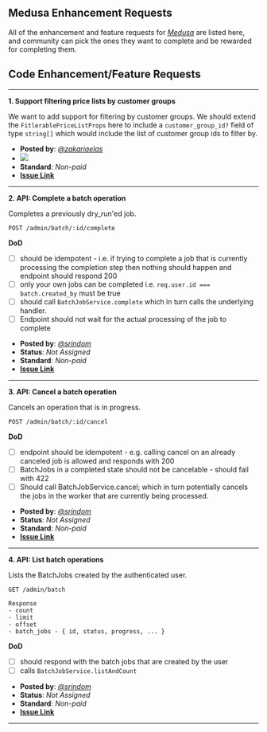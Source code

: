 ## Medusa Enhancement Requests

All of the enhancement and feature requests for *[Medusa](https://medusajs.com/)* are listed here, and community can pick the ones they want to complete and be rewarded for completing them.

## Code Enhancement/Feature Requests
---

**1. Support filtering price lists by customer groups**

We want to add support for filtering by customer groups. We should extend the `FitlerablePriceListProps` here to include a `customer_group_id?` field of type `string[]` which would include the list of customer group ids to filter by.

  - **Posted by**: *[@zakariaelas](https://github.com/zakariaelas)*
  - <img src="https://img.shields.io/endpoint?url=https%3A%2F%2Fswaneflask-app.herokuapp.com%2F">
  - **Standard**: *Non-paid*
  - **[Issue Link](https://github.com/medusajs/medusa/issues/1286)**

---

**2. API: Complete a batch operation**

Completes a previously dry_run'ed job.

```
POST /admin/batch/:id/complete
```
**DoD**
  - [ ] should be idempotent - i.e. if trying to complete a job that is currently processing the completion step then nothing should happen and endpoint should respond 200
  - [ ] only your own jobs can be completed i.e. `req.user.id === batch.created_by` must be true
  - [ ] should call `BatchJobService.complete` which in turn calls the underlying handler.
  - [ ] Endpoint should not wait for the actual processing of the job to complete

 - **Posted by**: *[@srindom](https://github.com/srindom)*
 - **Status**: *Not Assigned*
 - **Standard**: *Non-paid*
 - **[Issue Link](https://github.com/medusajs/medusa/issues/1277)**

---

**3. API: Cancel a batch operation**

 Cancels an operation that is in progress.

```
POST /admin/batch/:id/cancel
```
**DoD**
 - [ ] endpoint should be idempotent - e.g. calling cancel on an already canceled job is allowed and responds with 200
 - [ ] BatchJobs in a completed state should not be cancelable - should fail with 422
 - [ ] Should call BatchJobService.cancel; which in turn potentially cancels the jobs in the worker that are currently being processed.
 
 - **Posted by**: *[@srindom](https://github.com/srindom)*
 - **Status**: *Not Assigned*
 - **Standard**: *Non-paid*
 - **[Issue Link](https://github.com/medusajs/medusa/issues/1276)**

---

**4. API: List batch operations**

 Lists the BatchJobs created by the authenticated user.

```
GET /admin/batch

Response
- count
- limit
- offset
- batch_jobs - { id, status, progress, ... }
```
**DoD**
 - [ ] should respond with the batch jobs that are created by the user
 - [ ] calls `BatchJobService.listAndCount`
 
 - **Posted by**: *[@srindom](https://github.com/srindom)*
 - **Status**: *Not Assigned*
 - **Standard**: *Non-paid*
 - **[Issue Link](https://github.com/medusajs/medusa/issues/1275)**

---
